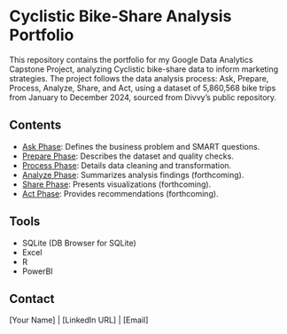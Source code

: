 # Cyclistic Bike-Share Analysis Portfolio

This repository contains the portfolio for my Google Data Analytics Capstone Project, analyzing Cyclistic bike-share data to inform marketing strategies. The project follows the data analysis process: Ask, Prepare, Process, Analyze, Share, and Act, using a dataset of 5,860,568 bike trips from January to December 2024, sourced from Divvy’s public repository.

## Contents
- [Ask Phase](ask_phase.md): Defines the business problem and SMART questions.
- [Prepare Phase](prepare_phase.md): Describes the dataset and quality checks.
- [Process Phase](process_phase.md): Details data cleaning and transformation.
- [Analyze Phase](analyze_phase.md): Summarizes analysis findings (forthcoming).
- [Share Phase](share_phase.md): Presents visualizations (forthcoming).
- [Act Phase](act_phase.md): Provides recommendations (forthcoming).

## Tools
- SQLite (DB Browser for SQLite)
- Excel
- R
- PowerBI

## Contact
[Your Name] | [LinkedIn URL] | [Email]
